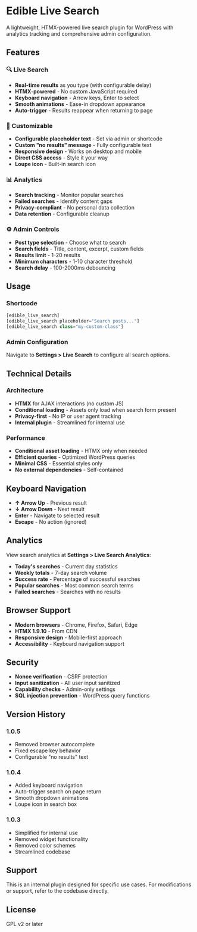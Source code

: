# Edible Live Search

A lightweight, HTMX-powered live search plugin for WordPress with analytics tracking and comprehensive admin configuration.

## Features

### 🔍 Live Search
- **Real-time results** as you type (with configurable delay)
- **HTMX-powered** - No custom JavaScript required
- **Keyboard navigation** - Arrow keys, Enter to select
- **Smooth animations** - Ease-in dropdown appearance
- **Auto-trigger** - Results reappear when returning to page

### 🎨 Customizable
- **Configurable placeholder text** - Set via admin or shortcode
- **Custom "no results" message** - Fully configurable text
- **Responsive design** - Works on desktop and mobile
- **Direct CSS access** - Style it your way
- **Loupe icon** - Built-in search icon

### 📊 Analytics
- **Search tracking** - Monitor popular searches
- **Failed searches** - Identify content gaps
- **Privacy-compliant** - No personal data collection
- **Data retention** - Configurable cleanup

### ⚙️ Admin Controls
- **Post type selection** - Choose what to search
- **Search fields** - Title, content, excerpt, custom fields
- **Results limit** - 1-20 results
- **Minimum characters** - 1-10 character threshold
- **Search delay** - 100-2000ms debouncing

## Usage

### Shortcode
```php
[edible_live_search]
[edible_live_search placeholder="Search posts..."]
[edible_live_search class="my-custom-class"]
```

### Admin Configuration
Navigate to **Settings > Live Search** to configure all search options.

## Technical Details

### Architecture
- **HTMX** for AJAX interactions (no custom JS)
- **Conditional loading** - Assets only load when search form present
- **Privacy-first** - No IP or user agent tracking
- **Internal plugin** - Streamlined for internal use

### Performance
- **Conditional asset loading** - HTMX only when needed
- **Efficient queries** - Optimized WordPress queries
- **Minimal CSS** - Essential styles only
- **No external dependencies** - Self-contained

## Keyboard Navigation

- **↑ Arrow Up** - Previous result
- **↓ Arrow Down** - Next result
- **Enter** - Navigate to selected result
- **Escape** - No action (ignored)

## Analytics

View search analytics at **Settings > Live Search Analytics**:
- **Today's searches** - Current day statistics
- **Weekly totals** - 7-day search volume
- **Success rate** - Percentage of successful searches
- **Popular searches** - Most common search terms
- **Failed searches** - Searches with no results

## Browser Support

- **Modern browsers** - Chrome, Firefox, Safari, Edge
- **HTMX 1.9.10** - From CDN
- **Responsive design** - Mobile-first approach
- **Accessibility** - Keyboard navigation support

## Security

- **Nonce verification** - CSRF protection
- **Input sanitization** - All user input sanitized
- **Capability checks** - Admin-only settings
- **SQL injection prevention** - WordPress query functions

## Version History

### 1.0.5
- Removed browser autocomplete
- Fixed escape key behavior
- Configurable "no results" text

### 1.0.4
- Added keyboard navigation
- Auto-trigger search on page return
- Smooth dropdown animations
- Loupe icon in search box

### 1.0.3
- Simplified for internal use
- Removed widget functionality
- Removed color schemes
- Streamlined codebase

## Support

This is an internal plugin designed for specific use cases. For modifications or support, refer to the codebase directly.

## License

GPL v2 or later
